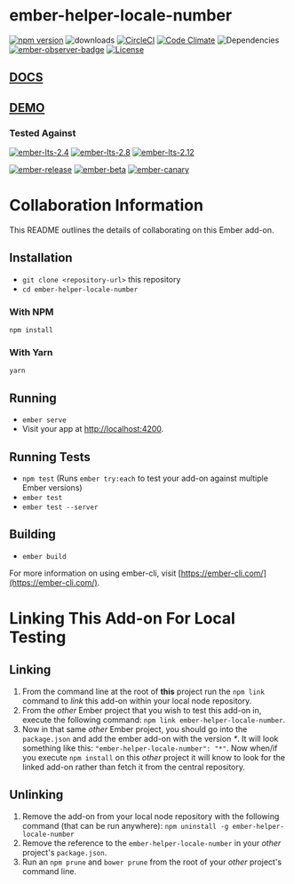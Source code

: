 # ember-helper-locale-number

[![npm version](http://badge.fury.io/js/ember-helper-locale-number.svg)](http://badge.fury.io/js/ember-helper-locale-number) ![downloads](https://img.shields.io/npm/dy/ember-helper-locale-number.svg) [![CircleCI](http://circleci.com/gh/cybertoothca/ember-helper-locale-number.svg?style=shield)](http://circleci.com/gh/cybertoothca/ember-helper-locale-number) [![Code Climate](http://codeclimate.com/github/cybertoothca/ember-helper-locale-number/badges/gpa.svg)](http://codeclimate.com/github/cybertoothca/ember-helper-locale-number) ![Dependencies](http://david-dm.org/cybertoothca/ember-helper-locale-number.svg) [![ember-observer-badge](http://emberobserver.com/badges/ember-helper-locale-number.svg)](http://emberobserver.com/addons/ember-helper-locale-number) [![License](http://img.shields.io/npm/l/ember-helper-locale-number.svg)](LICENSE.md)

## [DOCS](http://docs.ember-helper-locale-number.cybertooth.io)

## [DEMO](http://docs.ember-helper-locale-number.cybertooth.io/#hbs)

### Tested Against

[![ember-lts-2.4](https://img.shields.io/badge/ember--try-ember--lts--2.4-brightgreen.svg)](https://circleci.com/gh/cybertoothca/ember-helper-locale-number)
[![ember-lts-2.8](https://img.shields.io/badge/ember--try-ember--lts--2.8-brightgreen.svg)](https://circleci.com/gh/cybertoothca/ember-helper-locale-number)
[![ember-lts-2.12](https://img.shields.io/badge/ember--try-ember--lts--2.12-brightgreen.svg)](https://circleci.com/gh/cybertoothca/ember-helper-locale-number)

[![ember-release](https://img.shields.io/badge/ember--try-ember--release-brightgreen.svg)](https://circleci.com/gh/cybertoothca/ember-helper-locale-number)
[![ember-beta](https://img.shields.io/badge/ember--try-ember--beta-brightgreen.svg)](https://circleci.com/gh/cybertoothca/ember-helper-locale-number)
[![ember-canary](https://img.shields.io/badge/ember--try-ember--canary-brightgreen.svg)](https://circleci.com/gh/cybertoothca/ember-helper-locale-number)

# Collaboration Information

This README outlines the details of collaborating on this Ember add-on.

## Installation

* `git clone <repository-url>` this repository
* `cd ember-helper-locale-number`


### With NPM

```
npm install
```

### With Yarn

```
yarn
```

## Running

* `ember serve`
* Visit your app at [http://localhost:4200](http://localhost:4200).

## Running Tests

* `npm test` (Runs `ember try:each` to test your add-on against multiple Ember versions)
* `ember test`
* `ember test --server`

## Building

* `ember build`

For more information on using ember-cli, visit [https://ember-cli.com/](https://ember-cli.com/).

# Linking This Add-on For Local Testing

## Linking

1. From the command line at the root of __this__ project run the
`npm link` command to _link_ this add-on within your local
node repository.
1. From the _other_ Ember project that you wish to test this add-on
in, execute the following command:
`npm link ember-helper-locale-number`.
1. Now in that same _other_ Ember project, you should go into the
`package.json` and add the ember add-on with the version _*_.  It will
look something like this: `"ember-helper-locale-number": "*"`.  Now
when/if you execute `npm install` on this _other_ project it
will know to look for the linked add-on rather than fetch it from
the central repository.

## Unlinking

1. Remove the add-on from your local node repository with the following
command (that can be run anywhere):
`npm uninstall -g ember-helper-locale-number`
1. Remove the reference to the `ember-helper-locale-number`
in your _other_ project's `package.json`.
1. Run an `npm prune` and `bower prune` from the root of your _other_ project's command line.
